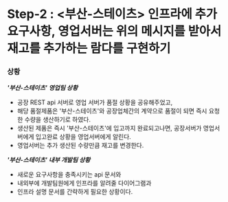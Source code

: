 # Step-2 :  <부산-스테이츠> 인프라에 추가 요구사항, 영업서버는 위의 메시지를 받아서 재고를 추가하는 람다를 구현하기

### 상황
***'부산-스테이츠' 영업팀 상황***
- 공장 REST api 서버로 영업 서버가 품절 상황을 공유해주었고, 
- 해당 품절제품은 '부산-스테이츠'와 공장업체간의 계약으로 품절이 되면 즉시 요청한 수량을 생산하기로 하였다.
- 생산된 제품은 즉시 '부산-스테이츠'에 입고까지 완료되고나면, 공장서버가 영업서버에게 입고완료 상황을 영업서버에게 알린다. 
- 영업서버는 추가 생산된 수량만큼 재고를 변경한다.

***'부산-스테이츠' 내부 개발팀 상황***
- 새로운 요구사항을 충족시키는 api 문서와 
- 내외부에 개발팀원에게 인프라를 알려줄 다이어그램과 
- 인프라 설명 문서를 간략하게 필요한 상황이다. 



